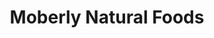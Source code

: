 ---
title: "Moberly Natural Foods"
url: /toronto/moberly-natural-foods-danforth-avenue/
shop: greengrocer
---